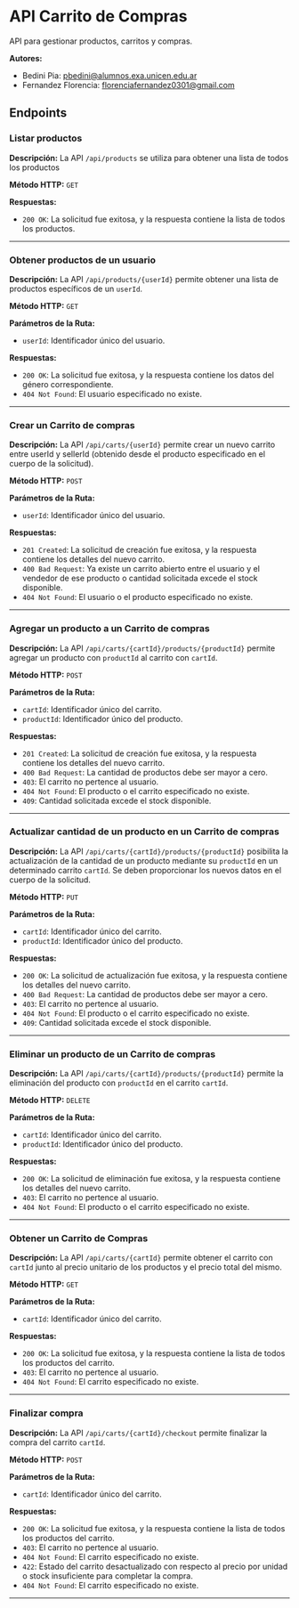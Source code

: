 # API Carrito de Compras

API para gestionar productos, carritos y compras.

**Autores:**
- Bedini Pia: pbedini@alumnos.exa.unicen.edu.ar
- Fernandez Florencia: florenciafernandez0301@gmail.com

## Endpoints

### Listar productos

**Descripción:**
La API `/api/products` se utiliza para obtener una lista de todos los productos

**Método HTTP:** `GET`

  **Respuestas:**
- `200 OK`: La solicitud fue exitosa, y la respuesta contiene la lista de todos los productos.

---

### Obtener productos de un usuario

**Descripción:**
La API `/api/products/{userId}` permite obtener una lista de productos específicos de un `userId`.

**Método HTTP:** `GET`

**Parámetros de la Ruta:**
- `userId`: Identificador único del usuario.

**Respuestas:**
- `200 OK`: La solicitud fue exitosa, y la respuesta contiene los datos del género correspondiente.
- `404 Not Found`: El usuario especificado no existe.

---

### Crear un Carrito de compras

**Descripción:**
La API `/api/carts/{userId}` permite crear un nuevo carrito entre userId y sellerId (obtenido desde el producto especificado en el cuerpo de la solicitud).

**Método HTTP:** `POST`

**Parámetros de la Ruta:**
- `userId`: Identificador único del usuario.

**Respuestas:**
- `201 Created`: La solicitud de creación fue exitosa, y la respuesta contiene los detalles del nuevo carrito.
- `400 Bad Request`: Ya existe un carrito abierto entre el usuario y el vendedor de ese producto o cantidad solicitada excede el stock disponible.
- `404 Not Found`: El usuario o el producto especificado no existe.

---

### Agregar un producto a un Carrito de compras

**Descripción:**
La API `/api/carts/{cartId}/products/{productId}` permite agregar un producto con `productId` al carrito con `cartId`.

**Método HTTP:** `POST`

**Parámetros de la Ruta:**
- `cartId`: Identificador único del carrito.
- `productId`: Identificador único del producto.

**Respuestas:**
- `201 Created`: La solicitud de creación fue exitosa, y la respuesta contiene los detalles del nuevo carrito.
- `400 Bad Request`: La cantidad de productos debe ser mayor a cero.
- `403`: El carrito no pertence al usuario.
- `404 Not Found`: El producto o el carrito especificado no existe.
- `409`: Cantidad solicitada excede el stock disponible.

---

### Actualizar cantidad de un producto en un Carrito de compras

**Descripción:**
La API `/api/carts/{cartId}/products/{productId}` posibilita la actualización de la cantidad de un producto mediante su `productId` en un determinado carrito `cartId`. Se deben proporcionar los nuevos datos en el cuerpo de la solicitud.

**Método HTTP:** `PUT`

**Parámetros de la Ruta:**
- `cartId`: Identificador único del carrito.
- `productId`: Identificador único del producto.

**Respuestas:**
- `200 OK`: La solicitud de actualización fue exitosa, y la respuesta contiene los detalles del nuevo carrito.
- `400 Bad Request`: La cantidad de productos debe ser mayor a cero.
- `403`: El carrito no pertence al usuario.
- `404 Not Found`: El producto o el carrito especificado no existe.
- `409`: Cantidad solicitada excede el stock disponible.

---

### Eliminar un producto de un Carrito de compras

**Descripción:**
La API `/api/carts/{cartId}/products/{productId}` permite la eliminación del producto con `productId` en el carrito `cartId`.

**Método HTTP:** `DELETE`

**Parámetros de la Ruta:**
- `cartId`: Identificador único del carrito.
- `productId`: Identificador único del producto.

**Respuestas:**
- `200 OK`: La solicitud de eliminación fue exitosa, y la respuesta contiene los detalles del nuevo carrito.
- `403`: El carrito no pertence al usuario.
- `404 Not Found`: El producto o el carrito especificado no existe.

---

### Obtener un Carrito de Compras

**Descripción:**
La API `/api/carts/{cartId}` permite obtener el carrito con `cartId` junto al precio unitario de los productos y el precio total del mismo.

**Método HTTP:** `GET`

**Parámetros de la Ruta:**
- `cartId`: Identificador único del carrito.

**Respuestas:**
- `200 OK`: La solicitud fue exitosa, y la respuesta contiene la lista de todos los productos del carrito.
- `403`: El carrito no pertence al usuario.
- `404 Not Found`: El carrito especificado no existe.

---


### Finalizar compra

**Descripción:**
La API `/api/carts/{cartId}/checkout` permite finalizar la compra del carrito `cartId`.

**Método HTTP:** `POST`

**Parámetros de la Ruta:**
- `cartId`: Identificador único del carrito.

**Respuestas:**
- `200 OK`: La solicitud fue exitosa, y la respuesta contiene la lista de todos los productos del carrito.
- `403`: El carrito no pertence al usuario.
- `404 Not Found`: El carrito especificado no existe.
- `422`: Estado del carrito desactualizado con respecto al precio por unidad o stock insuficiente para completar la compra.
- `404 Not Found`: El carrito especificado no existe.

---





